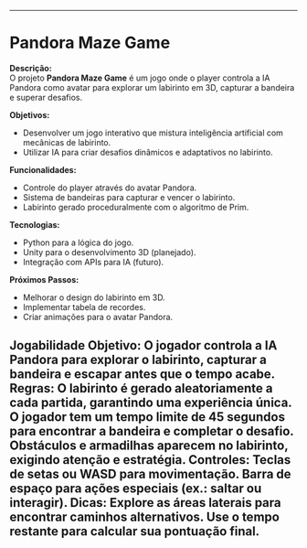 

---

# Pandora Maze Game

**Descrição:**  
O projeto **Pandora Maze Game** é um jogo onde o player controla a IA Pandora como avatar para explorar um labirinto em 3D, capturar a bandeira e superar desafios.

**Objetivos:**  
- Desenvolver um jogo interativo que mistura inteligência artificial com mecânicas de labirinto.  
- Utilizar IA para criar desafios dinâmicos e adaptativos no labirinto.  

**Funcionalidades:**  
- Controle do player através do avatar Pandora.  
- Sistema de bandeiras para capturar e vencer o labirinto.  
- Labirinto gerado proceduralmente com o algoritmo de Prim.  

**Tecnologias:**  
- Python para a lógica do jogo.  
- Unity para o desenvolvimento 3D (planejado).  
- Integração com APIs para IA (futuro).  

**Próximos Passos:**  
- Melhorar o design do labirinto em 3D.  
- Implementar tabela de recordes.  
- Criar animações para o avatar Pandora.
  
Jogabilidade
Objetivo: O jogador controla a IA Pandora para explorar o labirinto, capturar a bandeira e escapar antes que o tempo acabe.
Regras:
O labirinto é gerado aleatoriamente a cada partida, garantindo uma experiência única.
O jogador tem um tempo limite de 45 segundos para encontrar a bandeira e completar o desafio.
Obstáculos e armadilhas aparecem no labirinto, exigindo atenção e estratégia.
Controles:
Teclas de setas ou WASD para movimentação.
Barra de espaço para ações especiais (ex.: saltar ou interagir).
Dicas:
Explore as áreas laterais para encontrar caminhos alternativos.
Use o tempo restante para calcular sua pontuação final.
---

